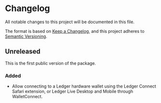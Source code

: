 # Changelog

All notable changes to this project will be documented in this file.

The format is based on [Keep a Changelog](https://keepachangelog.com/en/1.0.0/),
and this project adheres to [Semantic Versioning](https://semver.org/spec/v2.0.0.html).

## Unreleased

This is the first public version of the package.

### Added
- Allow connecting to a Ledger hardware wallet using the Ledger Connect
  Safari extension, or Ledger Live Desktop and Mobile through WalletConnect.

